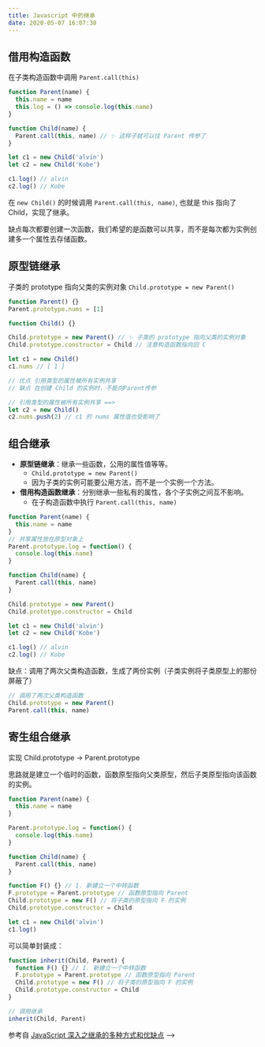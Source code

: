 ```yaml
---
title: Javascript 中的继承
date: 2020-05-07 16:07:38
---
```


## 借用构造函数

<span class='green'>在子类构造函数中调用 `Parent.call(this)` </span>

```js
function Parent(name) {
  this.name = name
  this.log = () => console.log(this.name)
}

function Child(name) {
  Parent.call(this, name) // ✨ 这样子就可以往 Parent 传参了
}

let c1 = new Child('alvin')
let c2 = new Child('Kobe')

c1.log() // alvin
c2.log() // Kobe
```

在 `new Child()` 的时候调用 `Parent.call(this, name)`, 也就是 this 指向了 Child，实现了继承。

缺点每次都要创建一次函数，我们希望的是函数可以共享，而不是每次都为实例创建多一个属性去存储函数。

## 原型链继承

<span class='green'>子类的 prototype 指向父类的实例对象 `Child.prototype = new Parent()`</span>

```js
function Parent() {}
Parent.prototype.nums = [1]

function Child() {}

Child.prototype = new Parent() // ✨ 子类的 prototype 指向父类的实例对象
Child.prototype.constructor = Child // 注意构造函数指向回 C

let c1 = new Child()
c1.nums // [ 1 ]

// 优点 引用类型的属性被所有实例共享
// 缺点 在创建 Child 的实例时，不能向Parent传参

// 引用类型的属性被所有实例共享 ==>
let c2 = new Child()
c2.nums.push(2) // c1 的 nums 属性值也受影响了
```

## 组合继承

- **原型链继承**：继承一些函数，公用的属性值等等。
  - `Child.prototype = new Parent()`
  - 因为子类的实例可能要公用方法，而不是一个实例一个方法。
- **借用构造函数继承**：分别继承一些私有的属性，各个子实例之间互不影响。
  - 在子构造函数中执行 `Parent.call(this, name)`

```js
function Parent(name) {
  this.name = name
}
// 共享属性放在原型对象上
Parent.prototype.log = function() {
  console.log(this.name)
}

function Child(name) {
  Parent.call(this, name)
}

Child.prototype = new Parent()
Child.prototype.constructor = Child

let c1 = new Child('alvin')
let c2 = new Child('Kobe')

c1.log() // alvin
c2.log() // Kobe
```

缺点：调用了两次父类构造函数，生成了两份实例（子类实例将子类原型上的那份屏蔽了）

```js
// 调用了两次父类构造函数
Child.prototype = new Parent()
Parent.call(this, name)
```

## 寄生组合继承

<span class='green'>实现 Child.prototype -> Parent.prototype</span>

思路就是建立一个临时的函数，函数原型指向父类原型，然后子类原型指向该函数的实例。

```js
function Parent(name) {
  this.name = name
}

Parent.prototype.log = function() {
  console.log(this.name)
}

function Child(name) {
  Parent.call(this, name)
}

function F() {} // 1. 新建立一个中转函数
F.prototype = Parent.prototype // 函数原型指向 Parent
Child.prototype = new F() // 将子类的原型指向 F 的实例
Child.prototype.constructor = Child

let c1 = new Child('alvin')
c1.log()
```

可以简单封装成：

```js
function inherit(Child, Parent) {
  function F() {} // 1. 新建立一个中转函数
  F.prototype = Parent.prototype // 函数原型指向 Parent
  Child.prototype = new F() // 将子类的原型指向 F 的实例
  Child.prototype.constructor = Child
}

// 调用继承
inherit(Child, Parent)
```

参考自 [JavaScript 深入之继承的多种方式和优缺点](https://github.com/mqyqingfeng/Blog/issues/16) -->
